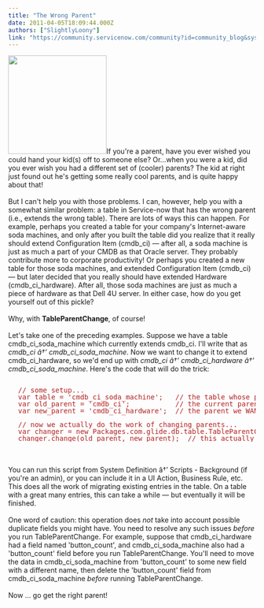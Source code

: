 ```yaml
---
title: "The Wrong Parent"
date: 2011-04-05T18:09:44.000Z
authors: ["SlightlyLoony"]
link: "https://community.servicenow.com/community?id=community_blog&sys_id=b89daa69dbd0dbc01dcaf3231f96195a"
---
```

<p><img  alt="" class="jive-image" src="8082ac0edb10dfc068c1fb651f96197f.iix" style="width: auto; height: 200px;" />If you're a parent, have you ever wished you could hand your kid(s) off to someone else? Or...when you were a kid, did you ever wish you had a different set of (cooler) parents? The kid at right just found out he's getting some really cool parents, and is quite happy about that!<br /><br />But I can't help you with those problems. I can, however, help you with a somewhat similar problem: a table in Service-now that has the wrong parent (i.e., extends the wrong table). There are lots of ways this can happen. For example, perhaps you created a table for your company's Internet-aware soda machines, and only after you built the table did you realize that it really should extend Configuration Item (cmdb_ci) — after all, a soda machine is just as much a part of your CMDB as that Oracle server. They probably contribute more to corporate productivity! Or perhaps you created a new table for those soda machines, and extended Configuration Item (cmdb_ci) — but later decided that you really should have extended Hardware (cmdb_ci_hardware). After all, those soda machines are just as much a piece of hardware as that Dell 4U server. In either case, how do you get yourself out of this pickle?<br /><br />Why, with <b>TableParentChange</b>, of course!<br /><!--break--><br />Let's take one of the preceding examples. Suppose we have a table cmdb_ci_soda_machine which currently extends cmdb_ci. I'll write that as <i>cmdb_ci â†’ cmdb_ci_soda_machine</i>. Now we want to change it to extend cmdb_ci_hardware, so we'd end up with <i>cmdb_ci â†’ cmdb_ci_hardware â†’ cmdb_ci_soda_machine</i>. Here's the code that will do the trick:<br /><pre style="margin-left:20px;line-height:1;color:FireBrick;"><br />// some setup...<br />var table = 'cmdb_ci_soda_machine';   // the table whose parent we want to change...<br />var old_parent = 'cmdb_ci';           // the current parent of cmdb_ci_soda_machine...<br />var new_parent = 'cmdb_ci_hardware';  // the parent we WANT cmdb_ci_soda_machine to have...<br /><br />// now we actually do the work of changing parents...<br />var changer = new Packages.com.glide.db.table.TableParentChange(table);<br />changer.change(old_parent, new_parent);  // this actually does the work...</pre><br /><br />You can run this script from System Definition â†’ Scripts - Background (if you're an admin), or you can include it in a UI Action, Business Rule, etc. This does all the work of migrating existing entries in the table. On a table with a great many entries, this can take a while — but eventually it will be finished.<br /><br />One word of caution: this operation does <i>not</i> take into account possible duplicate fields you might have. You need to resolve any such issues <i>before</i> you run TableParentChange. For example, suppose that cmdb_ci_hardware had a field named 'button_count', and cmdb_ci_soda_machine also had a 'button_count' field before you run TableParentChange. You'll need to move the data in cmdb_ci_soda_machine from 'button_count' to some new field with a different name, then delete the 'button_count' field from cmdb_ci_soda_machine <i>before</i> running TableParentChange.<br /><br />Now … go get the right parent!</p>
